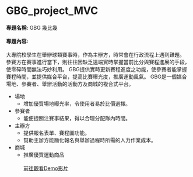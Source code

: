 # GBG_project_MVC
**專題名稱:**
GBG 幾比幾 <br><br>
**專題內容:** <br><br>
大專院校學生在舉辦球類賽事時，作為主辦方，時常會在行政流程上遇到難題。
參賽方在賽事進行當下，則往往因缺乏遠端實時掌握當前比分與賽程進展的手段，使零碎時間無法巧妙利用。
GBG提供實時更新賽程進度之功能，使參賽者能掌握賽程時間，並提供媒合平台，提高比賽曝光度，推廣運動風氣。
GBG是一個媒合場地、參賽者、舉辦活動的活動方及商城的複合式平台。
* 場地
  * 增加優質場地曝光率，令使用者易於比價選擇。
* 參賽者
  * 能便捷關注賽事結果，得以合理分配隊內時間。
* 主辦方
  * 提供報名表單、賽程圖功能。
  * 幫助主辦方能簡化報名與舉辦過程時所需的人力作業成本。
* 商城
  * 推廣優質運動商品
<br><br>
<a href="https://youtube.com/playlist?list=PLx_lSYLTGJ2R2T9EeicKHhluGDVhjBvOj" title="GBG_DEMO">前往觀看Demo影片</a>
